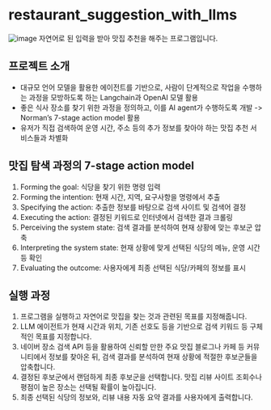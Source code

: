 # restaurant_suggestion_with_llms
![image](https://github.com/liner-engineering/liner-pdf-chat-tutorial/assets/44901828/d5026b33-9965-4724-9b45-99bfe88ed5fe)
자연어로 된 입력을 받아 맛집 추천을 해주는 프로그램입니다.

## 프로젝트 소개
- 대규모 언어 모델을 활용한 에이전트를 기반으로, 사람이 단계적으로 작업을 수행하는 과정을 모방하도록 하는 Langchain과 OpenAI 모델 활용
- 좋은 식사 장소를 찾기 위한 과정을 정의하고, 이를 AI agent가 수행하도록 개발 
    -> Norman’s 7-stage action model 활용
- 유저가 직접 검색하여 운영 시간, 주소 등의 추가 정보를 찾아야 하는 맛집 추천 서비스들과 차별화

## 맛집 탐색 과정의 7-stage action model
1. Forming the goal: 식당을 찾기 위한 명령 입력
2. Forming the intention: 현재 시간, 지역, 요구사항을 명령에서 추출
3. Specifying the action: 추출한 정보를 바탕으로 검색 사이트 및 검색어 결정
4. Executing the action: 결정된 키워드로 인터넷에서 검색한 결과 크롤링
5. Perceiving the system state: 검색 결과를 분석하여 현재 상황에 맞는 후보군 압축
6. Interpreting the system state: 현재 상황에 맞게 선택된 식당의 메뉴, 운영 시간 등 확인
7. Evaluating the outcome: 사용자에게 최종 선택된 식당/카페의 정보를 표시

## 실행 과정
1. 프로그램을 실행하고 자연어로 맛집을 찾는 것과 관련된 목표를 지정해줍니다.
2. LLM 에이전트가 현재 시간과 위치, 기존 선호도 등을 기반으로 검색 키워드 등 구체적인 목표를 지정합니다.
3. 네이버 장소 검색 API 등을 활용하여 신뢰할 만한 주요 맛집 블로그나 카페 등 커뮤니티에서 정보를 찾아온 뒤, 검색 결과를 분석하여 현재 상황에 적절한 후보군들을 압축합니다.
4. 결정된 후보군에서 랜덤하게 최종 후보군을 선택합니다. 맛집 리뷰 사이트 조회수나 평점이 높은 장소는 선택될 확률이 높아집니다.
5. 최종 선택된 식당의 정보와, 리뷰 내용 자동 요약 결과를 사용자에게 출력합니다.